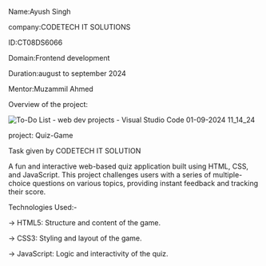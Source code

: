 Name:Ayush Singh

company:CODETECH IT SOLUTIONS

ID:CT08DS6066

Domain:Frontend development

Duration:august to september 2024

Mentor:Muzammil Ahmed


Overview of the project:

![To-Do List - web dev projects - Visual Studio Code 01-09-2024 11_14_24](https://github.com/user-attachments/assets/7c67d774-c829-406f-9504-4f41eb84b5ed)


project: Quiz-Game

Task given by CODETECH IT SOLUTION 

A fun and interactive web-based quiz application built using HTML, CSS, and JavaScript. This project challenges users with a series of multiple-choice questions on various topics, providing instant feedback and tracking their score.

Technologies Used:-

-> HTML5: Structure and content of the game.

-> CSS3: Styling and layout of the game.

-> JavaScript: Logic and interactivity of the quiz.


